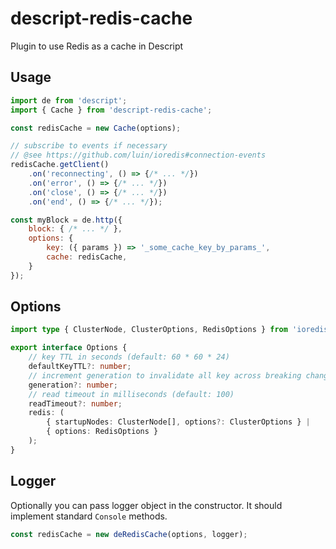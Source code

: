 # descript-redis-cache
Plugin to use Redis as a cache in Descript

## Usage

```js
import de from 'descript';
import { Cache } from 'descript-redis-cache';

const redisCache = new Cache(options);

// subscribe to events if necessary
// @see https://github.com/luin/ioredis#connection-events
redisCache.getClient()
    .on('reconnecting', () => {/* ... */})
    .on('error', () => {/* ... */})
    .on('close', () => {/* ... */})
    .on('end', () => {/* ... */});

const myBlock = de.http({
    block: { /* ... */ },
    options: {
        key: ({ params }) => '_some_cache_key_by_params_',
        cache: redisCache,
    }
});
```

## Options

```ts
import type { ClusterNode, ClusterOptions, RedisOptions } from 'ioredis';

export interface Options {
    // key TTL in seconds (default: 60 * 60 * 24)
    defaultKeyTTL?: number;
    // increment generation to invalidate all key across breaking changes releases (default: 1)
    generation?: number;
    // read timeout in milliseconds (default: 100)
    readTimeout?: number;
    redis: (
        { startupNodes: ClusterNode[], options?: ClusterOptions } |
        { options: RedisOptions }
    );
}
```

## Logger

Optionally you can pass logger object in the constructor. It should implement standard `Console` methods.

```js
const redisCache = new deRedisCache(options, logger);
```
